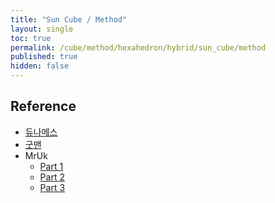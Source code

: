 ```yaml
---
title: "Sun Cube / Method"
layout: single
toc: true
permalink: /cube/method/hexahedron/hybrid/sun_cube/method
published: true
hidden: false
---
```


<head>
  <base target="_blank">
</head>



## Reference

- [듀나메스](https://youtu.be/mNAqm4WnsRw)
- [굿맨](https://youtu.be/zM1lAQO7DOQ)
- MrUk
  - [Part 1](https://youtu.be/CBAbkmReY94)
  - [Part 2](https://youtu.be/MPau_aBXqBE)
  - [Part 3](https://youtu.be/IBOO6x7QNxY)
